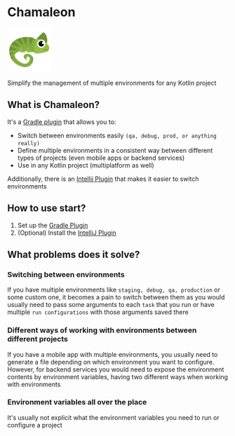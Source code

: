 # Chamaleon

<img src="/assets/Logo.svg" alt="Chamaleon logo" width="100" height="100">

Simplify the management of multiple environments for any Kotlin project

## What is Chamaleon?

It's a [Gradle plugin](gradle-plugin/README.md) that allows you to:

- Switch between environments easily `(qa, debug, prod, or anything really)`
- Define multiple environments in a consistent way between different types of projects (even mobile apps or backend
  services)
- Use in any Kotlin project (multiplatform as well)

Additionally, there is an [Intellij Plugin](intellij-plugin/README.md) that makes it easier to switch environments

## How to use start?

1. Set up the [Gradle Plugin](gradle-plugin/README.md)
2. (Optional) Install the [IntelliJ Plugin](intellij-plugin/README.md)

## What problems does it solve?

### Switching between environments

If you have multiple environments like `staging, debug, qa, production` or some custom one, it becomes a pain to
switch between them as you would usually need to pass some arguments to each `task` that you run or have multiple
`run configurations` with those arguments saved there

### Different ways of working with environments between different projects

If you have a mobile app with multiple environments, you usually need to generate a file depending on which environment
you want to configure.
However, for backend services you would need to expose the environment contents by environment
variables, having two different ways when working with environments

### Environment variables all over the place

It's usually not explicit what the environment variables you need to run or configure a project